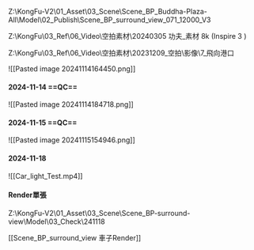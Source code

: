Z:\KongFu-V2\01_Asset\03_Scene\Scene_BP_Buddha-Plaza-All\Model\02_Publish\Scene_BP_surround_view_071_12000_V3

Z:\KongFu\03_Ref\06_Video\空拍素材\20240305 功夫_素材 8k (Inspire 3 )

Z:\KongFu\03_Ref\06_Video\空拍素材\20231209_空拍\影像\7_飛向港口

![[Pasted image 20241114164450.png]]

#### 2024-11-14 ==QC==
![[Pasted image 20241114184718.png]]

#### 2024-11-15 ==QC==
![[Pasted image 20241115154946.png]]

#### 2024-11-18
![[Car_light_Test.mp4]]

#### Render單張
Z:\KongFu-V2\01_Asset\03_Scene\Scene_BP-surround-view\Model\03_Check\241118

[[Scene_BP_surround_view 車子Render]]

